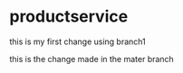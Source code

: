 # productservice

this is my first change using branch1

this is the change made in the mater branch
